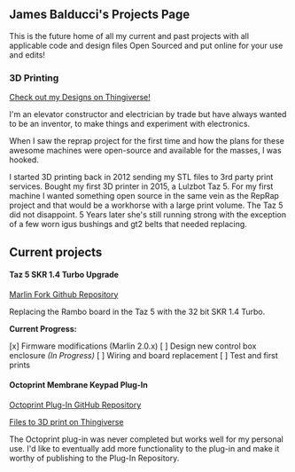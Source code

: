 ## James Balducci's Projects Page

This is the future home of all my current and past projects with all applicable code and design files Open Sourced and put online for your use and edits!

### 3D Printing

[Check out my Designs on Thingiverse!](https://www.thingiverse.com/JimbalNy/designs)

I'm an elevator constructor and electrician by trade but have always wanted to be an inventor, to make things and experiment with electronics.

When I saw the reprap project for the first time and how the plans for these awesome machines were open-source and available for the masses, I was hooked.

I started 3D printing back in 2012 sending my STL files to 3rd party print services. Bought my first 3D printer in 2015, a Lulzbot Taz 5. For my first machine I wanted something open source in the same vein as the RepRap project and that would be a workhorse with a large print volume. The Taz 5 did not disappoint. 5 Years later she's still running strong with the exception of a few worn igus bushings and gt2 belts that needed replacing.



## Current projects

#### **Taz 5 SKR 1.4 Turbo Upgrade**

[Marlin Fork Github Repository](https://github.com/jimbalny/Marlin-Taz-5-SKR-1.4-Turbo)

Replacing the Rambo board in the Taz 5 with the 32 bit SKR 1.4 Turbo.

**Current Progress:**

[x] Firmware modifications (Marlin 2.0.x)
[ ] Design new control box enclosure *(In Progress)*
[ ] Wiring and board replacement
[ ] Test and first prints

#### **Octoprint Membrane Keypad Plug-In**

[Octoprint Plug-In GitHub Repository](https://github.com/jimbalny/Octoprint-MembraneKeypad)

[Files to 3D print on Thingiverse](https://www.thingiverse.com/thing:3815645)

The Octoprint plug-in was never completed but works well for my personal use. I'd like to eventually add more functionality to the plug-in and make it worthy of publishing to the Plug-In Repository.